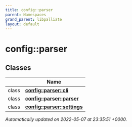 ```yaml
---
title: config::parser
parent: Namespaces
grand_parent: libpalliate
layout: default
---
```


# config::parser



## Classes

|                | Name           |
| -------------- | -------------- |
| class | **[config::parser::cli](/libpalliate/generated/Classes/classconfig_1_1parser_1_1cli)**  |
| class | **[config::parser::parser](/libpalliate/generated/Classes/classconfig_1_1parser_1_1parser)**  |
| class | **[config::parser::settings](/libpalliate/generated/Classes/classconfig_1_1parser_1_1settings)**  |







_Automatically updated on 2022-05-07 at 23:35:51 +0000._
